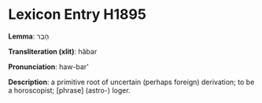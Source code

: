 # Lexicon Entry H1895

**Lemma**: הָבַר

**Transliteration (xlit)**: hâbar

**Pronunciation**: haw-bar'

**Description**:
a primitive root of uncertain (perhaps foreign) derivation; to be a horoscopist; [phrase] (astro-) loger.
